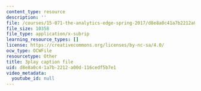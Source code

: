 ```yaml
---
content_type: resource
description: ''
file: /courses/15-071-the-analytics-edge-spring-2017/d8e8a0c41a7b2212a00d116cedf5b7e1_R250-aMpyAo.srt
file_size: 10358
file_type: application/x-subrip
learning_resource_types: []
license: https://creativecommons.org/licenses/by-nc-sa/4.0/
ocw_type: OCWFile
resourcetype: Other
title: 3play caption file
uid: d8e8a0c4-1a7b-2212-a00d-116cedf5b7e1
video_metadata:
  youtube_id: null
---
```

